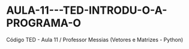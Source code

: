 # AULA-11---TED-INTRODU-O-A-PROGRAMA-O
Código TED - Aula 11 / Professor Messias (Vetores e Matrizes - Python)
